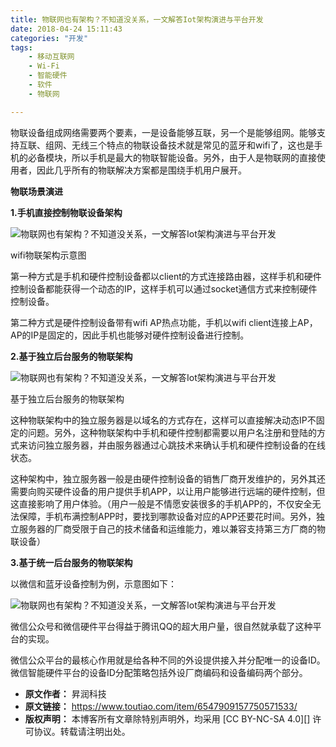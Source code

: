 ```yaml
---
title: 物联网也有架构？不知道没关系，一文解答Iot架构演进与平台开发
date: 2018-04-24 15:11:43
categories: "开发"
tags:
	- 移动互联网
	- Wi-Fi
	- 智能硬件
	- 软件
	- 物联网

---
```


物联设备组成网络需要两个要素，一是设备能够互联，另一个是能够组网。能够支持互联、组网、无线三个特点的物联设备技术就是常见的蓝牙和wifi了，这也是手机的必备模块，所以手机是最大的物联智能设备。另外，由于人是物联网的直接使用者，因此几乎所有的物联解决方案都是围绕手机用户展开。


**物联场景演进**

**1.手机直接控制物联设备架构**

![物联网也有架构？不知道没关系，一文解答Iot架构演进与平台开发][Iot]

wifi物联架构示意图

第一种方式是手机和硬件控制设备都以client的方式连接路由器，这样手机和硬件控制设备都能获得一个动态的IP，这样手机可以通过socket通信方式来控制硬件控制设备。


第二种方式是硬件控制设备带有wifi AP热点功能，手机以wifi client连接上AP，AP的IP是固定的，因此手机也能够对硬件控制设备进行控制。

**2.基于独立后台服务的物联架构**

![物联网也有架构？不知道没关系，一文解答Iot架构演进与平台开发][Iot 1]

基于独立后台服务的物联架构

这种物联架构中的独立服务器是以域名的方式存在，这样可以直接解决动态IP不固定的问题。另外，这种物联架构中手机和硬件控制都需要以用户名注册和登陆的方式来访问独立服务器，并由服务器通过心跳技术来确认手机和硬件控制设备的在线状态。


这种架构中，独立服务器一般是由硬件控制设备的销售厂商开发维护的，另外其还需要向购买硬件设备的用户提供手机APP，以让用户能够进行远端的硬件控制，但这直接影响了用户体验。（用户一般是不情愿安装很多的手机APP的，不仅安全无法保障，手机布满控制APP时，要找到哪款设备对应的APP还要花时间。另外，独立服务器的厂商受限于自己的技术储备和运维能力，难以兼容支持第三方厂商的物联设备）

**3.基于统一后台服务的物联架构**

以微信和蓝牙设备控制为例，示意图如下：

![物联网也有架构？不知道没关系，一文解答Iot架构演进与平台开发][Iot 2]

微信公众号和微信硬件平台得益于腾讯QQ的超大用户量，很自然就承载了这种平台的实现。

微信公众平台的最核心作用就是给各种不同的外设提供接入并分配唯一的设备ID。微信智能硬件平台的设备ID分配策略包括外设厂商编码和设备编码两个部分。


[Iot]: http://p1.pstatp.com/large/pgc-image/15245537175389951101a0e
[Iot 1]: http://p1.pstatp.com/large/pgc-image/1524553741830016e4a2751
[Iot 2]: http://p1.pstatp.com/large/pgc-image/1524553792395cb8347fb4f
 *  **原文作者：** 昇润科技
 *  **原文链接：** https://www.toutiao.com/item/6547909157750571533/
 *  **版权声明：** 本博客所有文章除特别声明外，均采用 [CC BY-NC-SA 4.0][] 许可协议。转载请注明出处。